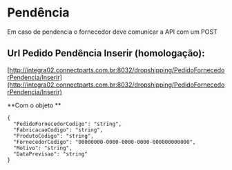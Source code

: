 # Pendência

Em caso de pendencia o fornecedor deve comunicar a API com um POST

## Url Pedido Pendência Inserir \(homologação\):

[http://integra02.connectparts.com.br:8032/dropshipping/PedidoFornecedorPendencia/Inserir](http://integra02.connectparts.com.br:8032/dropshipping/PedidoFornecedorPendencia/Inserir)

**Com o objeto **

```text
{
  "PedidoFornecedorCodigo": "string",
  "FabricacaoCodigo": "string",
  "ProdutoCodigo": "string",
  "FornecedorCodigo": "00000000-0000-0000-0000-000000000000",
  "Motivo": "string",
  "DataPrevisao": "string"
}
```

